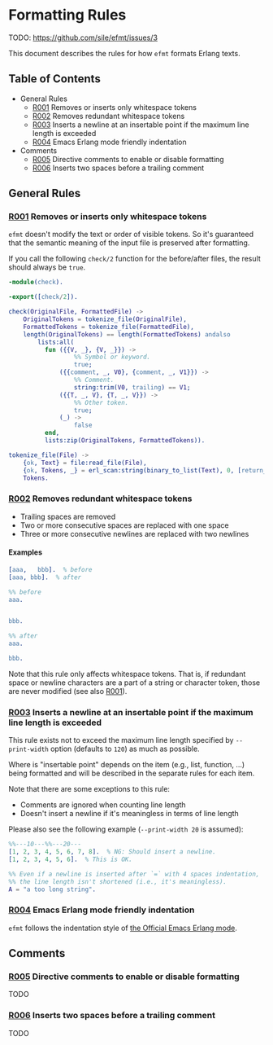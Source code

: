 Formatting Rules
================


TODO: https://github.com/sile/efmt/issues/3

This document describes the rules for how `efmt` formats Erlang texts.

Table of Contents
-----------------

- General Rules
  - [R001] Removes or inserts only whitespace tokens
  - [R002] Removes redundant whitespace tokens
  - [R003] Inserts a newline at an insertable point if the maximum line length is exceeded
  - [R004] Emacs Erlang mode friendly indentation
- Comments
  - [R005] Directive comments to enable or disable formatting
  - [R006] Inserts two spaces before a trailing comment

General Rules
-------------

### <a id="R001">[R001] Removes or inserts only whitespace tokens</a>
[R001]: #R001

`efmt` doesn't modify the text or order of visible tokens.
So it's guaranteed that the semantic meaning of the input file is preserved after formatting.

If you call the following `check/2` function for the before/after files, the result should always be `true`.
```erlang
-module(check).

-export([check/2]).

check(OriginalFile, FormattedFile) ->
    OriginalTokens = tokenize_file(OriginalFile),
    FormattedTokens = tokenize_file(FormattedFile),
    length(OriginalTokens) == length(FormattedTokens) andalso
        lists:all(
          fun ({{V, _}, {V, _}}) ->
                  %% Symbol or keyword.
                  true;
              ({{comment, _, V0}, {comment, _, V1}}) ->
                  %% Comment.
                  string:trim(V0, trailing) == V1;
              ({{T, _, V}, {T, _, V}}) ->
                  %% Other token.
                  true;
              (_) ->
                  false
          end,
          lists:zip(OriginalTokens, FormattedTokens)).

tokenize_file(File) ->
    {ok, Text} = file:read_file(File),
    {ok, Tokens, _} = erl_scan:string(binary_to_list(Text), 0, [return_comments]),
    Tokens.
```

### <a id="R002">[R002] Removes redundant whitespace tokens</a>
[R002]: #R002

- Trailing spaces are removed
- Two or more consecutive spaces are replaced with one space
- Three or more consecutive newlines are replaced with two newlines

#### Examples

```erlang
[aaa,   bbb].  % before
[aaa, bbb].  % after

%% before
aaa.


bbb.

%% after
aaa.

bbb.
```

Note that this rule only affects whitespace tokens.
That is, if redundant space or newline characters are a part of a string or character token, those are never modified (see also [R001]).

### <a id="R003">[R003] Inserts a newline at an insertable point if the maximum line length is exceeded</a>
[R003]: #R003

This rule exists not to exceed the maximum line length specified by `--print-width` option (defaults to `120`) as much as possible.

Where is "insertable point" depends on the item (e.g., list, function, ...) being formatted and will be described in the separate rules for each item.

Note that there are some exceptions to this rule:
- Comments are ignored when counting line length
- Doesn't insert a newline if it's meaningless in terms of line length

Please also see the following example (`--print-width 20` is assumed):
```erlang
%%---10---%%---20---
[1, 2, 3, 4, 5, 6, 7, 8].  % NG: Should insert a newline.
[1, 2, 3, 4, 5, 6].  % This is OK.

%% Even if a newline is inserted after `=` with 4 spaces indentation,
%% the line length isn't shortened (i.e., it's meaningless).
A = "a too long string".
```

### <a id="R004">[R004] Emacs Erlang mode friendly indentation</a>
[R004]: #R004

`efmt` follows the indentation style of [the Official Emacs Erlang mode](https://www.erlang.org/doc/apps/tools/erlang_mode_chapter.html).

Comments
--------

### <a id="R005">[R005] Directive comments to enable or disable formatting</a>
[R005]: #R005

TODO

### <a id="R006">[R006] Inserts two spaces before a trailing comment</a>
[R006]: #R006

TODO

